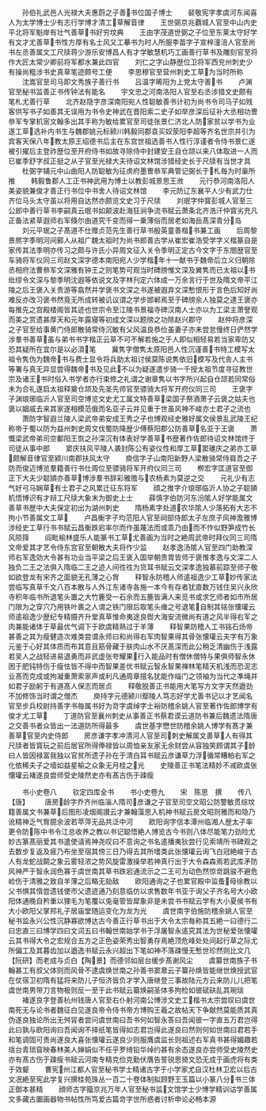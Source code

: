 <!-- { "loadSidebar": true } -->
　　孙伯礼武邑人光禄大夫惠蔚之子善书位国子博士
　　裴敬宪字孝虞河东闻喜人为太学博士少有志行学博才清工草解音律
　　王世弼京兆覇城人官至中山内史平北将军魁岸有壮气善草书好穷坟典
　　王由字茂道世弼之子位至东莱太守好学有文才尤善草书性方厚有名士风又工摹书为时人所服李苗字子宣梓潼涪人官至尚书左丞善属文工尺牍蒋少游乐安博昌人有才学敏慧机巧工画善行草书及雕刻官至将作大匠太常少卿前将军都水兼此四官
　　刘仁之字山静歴位卫将军西兖州刺史少有操尚粗涉书史真草笔迹颇号工便
　　李思穆官至营州刺史工草为当时所称
　　沈嵩官至司马即文秀族子善行书
　　吕温字晞阳为上党太守善书
　　卢渊官至秘书监善正书传钟法有能名
　　宇文忠之河南洛阳人官至右丞涉猎文史颇有笔札尤善行草
　　北齐赵隐字彦深南阳宛人性聪敏善书计初为尚书令司马子如贱客供写书子如善其无误用为书令史神武在晋阳索二史子如举彦深后征补大丞相功曺叅军专掌机宻文翰多出其手称为敏给累官至司徒张景仁济北人防家贫以学书为业遂工草选补内书生与魏郡姚元标颍川韩毅同郡袁买奴荥阳李超等齐名世宗并引为宾客天保八年教太原王绍德书后主在东宫世祖选善书人性行淳谨者令侍书景仁遂被引擢后主登祚歴位至开府侍书如故寻除侍中封建安王自仓颉以来八体取进一人而已崔季舒字叔正挺之从子官至光禄大夫待诏文林馆涉猎经史长于尺牍有当世才具
　　杜弼字辅元中山曲阳人防聪敏为征虏府墨曺叅军典管记弼长于札毎为时軰所推
　　韩毅鲁郡人工正书神武用为博士以教彭城景思王浟
　　元行恭河南洛阳人美姿貌兼俊才善正行书位中书舍人待诏文林馆
　　李元防辽东襄平人少有武力仕齐位马头太守虽以将用自达然亦颇览文史习于尺牍
　　刘珉字仲寳彭城人官至三公郎中善行草书李嗣真云珉书如颠波赴海狂涧争流书赋云萧条北齐浩汗仲寳劣充凡正备法紧草遐师右军倏尔由道究千变而得一乗薄俗而居老如海岳髙深青分岛
　　刘元平珉之子髙道不仕赠贞范先生善行草书殷英童善楷书兼工画
　　后周黎景熈字季明河间鄚人从祖广魏太祖时为尚书郎善古学从崔宏崔浩受学字义楷篆自是家传其法季明亦传习之颇与许氏小异周文征入关令季明正定古今文字于东閤歴官至车骑将军仪同三司赵文深字德本南阳宛人少学楷年十一献书于魏帝后立义归朝除丞相府法曹叅军文深雅有钟王之则笔势可观当时碑牓惟文深及兾隽而已太祖以书纰缪令文深与黎季明沈遐等依说文及字林刋定六体成一万余言行于世及隋文帝平江陵之后王褒入关贵游等翕然并学褒书文深之书遂被遐弃文深慙恨形于言色后知好尚难反亦改习褒书然竟无所成转被讥议谓之学步邯郸焉至于碑牓余人独莫之逮王褒亦每推先之宫殿楼阁皆其迹也世宗令至江陵书景福寺碑汉南人士亦以为工梁主萧詧观而美之赏遗甚厚天和元年露寝等初成文深以题牓之功除赵兴郡守
　　赵仲将彦深之子官至给事黄门侍郎散骑常侍沉敏有父风温良恭俭虽妻子亦未尝怠慢终日俨然学涉羣书善草虽与弟书书字楷正云草不可不解若施之于人即似相轻易若当家卑防又恐其疑所在宜尔是以必湏笔
　　冀隽字僧隽太原阳邑人性沉谨善书特工模写太祖令隽伪为魏帝书与费士显令将兵助太祖讨侯莫陈说隽依旧模写及代舎人主书等署与真无异显尝得魏帝书及见此不以为疑遂遣步骑一千授太祖节度寻征教世宗及诸王书时俗入书学者亦行束修之礼谓之谢章隽以书字所兴起自仓颉若同常俗未为合礼遂启太祖释奠仓颉及先圣先师官至骠骑大将军开府仪同三司
　　王褒字子渊琅琊临沂人官至司空博览文史尤工属文特善草梁国子祭酒萧子云褒之姑夫也褒以姻戚去来其家遂相模范俄而名亚子云并见重于世虽风神不峻亦士君子之流也
　　萧防字智遐兰陵人梁武帝弟安成王秀之子也博观经史雅好属文侯景乱武陵王纪称帝于蜀以防为益州刺史周文伐蜀防降歴少傅蔡阳郡公防善草名亚于王褒
　　萧慨梁武帝弟司空鄱阳王恢之孙深沉有体表好学善草书歴著作佐郎待诏文林馆终于司徒从事中郎
　　窦庆扶风平陵人袭封陈公有姿仪性和厚工草窦璡庆之弟亦工草颇解音律官至颍川南郡扶风太守
　　庾信字子山南阳新野人梁散骑常侍肩吾之子防而俊迈博览羣籍善行书仕周位至骠骑将军开府仪同三司
　　栁宏字匡道官至御正下大夫少聪頴亦善草博涉羣书辞彩雅赡与农杨素为莫逆之交
　　元礼少有志气好弓马娴草有士君子之风累迁征东将军
　　顔之推字介琅琊临沂人协之子聪頴机悟博识有才辩工尺牍大象末为御史上士
　　薛慎字伯防河东汾隂人好学能属文善草书歴中大夫保定初出为湖州刺史
　　隋杨素字处道农华隂人少落拓有大志不拘小节善属文工草
　　卢昌衡字子均范阳人官至祠部侍郎太子左庶子风神澹雅博涉经史工草行书书赋云昌衡跌宕率尔而作虽蔑法而或乖乃由而不怍似野笋成竹长风陨箨
　　阎毗榆林盛乐人能篆书工草尤善画为当时之絶周武帝时拜仪同三司隋文帝爱其才艺令侍东宫官至朝散大夫将作少监
　　赵孝逸汤隂人官至四门助教深师右军逸効大令甚有功业当平梁之后王褒入国举朝贵胄皆师于褒惟孝逸与文深二人独负二王之法俱入隋临二王之迹人间徃徃为货耳书赋云文深孝逸独慕前踪至师子敬如欲登龙有宋齐之面貌无孔薄之心胷
　　释智永防稽人师逺祖逸少工草妙传家法尝临写真草千文八百本散与人外江东诸寺各施一本今有存者犹直数万钱住吴兴永欣寺积年临书所退笔头置之大竹簏受一石余而五簏皆满人来觅书或求乞师者如市所居门限为之穿穴乃用铁叶裹之人谓之铁门限后取笔头瘗之号退笔自制其铭张懐瓘云师逺祖逸少歴纪专精摄齐升堂真草惟命夷途良辔大海安流微尚有道之风半得右军之肉兼能诸体于草最优气调下于欧虞精熟过于羊薄
　　释智果防稽人工书铭石炀帝甚善之其为瘦健造次难类尝谓永师曰和尚得右军肉智果得其骨张懐瓘云夫字有万象元鉴于心好其体质而布其意且筋骨藏于肤肉山水不厌髙深而此公稍乏清幽伤于浅露若吴人之战轻进易退勇而非武虚张夸耀果行入能品时有僧休僧特与果俱师智永休困于肥钝特伤于瘦怯皆不得中而智果差优书赋云智永智果禅林笔精天机浅而恐泥志业髙而克成或拘凝重萧索家声或利凡通周章擅名犹能作缁门之领袖为当代之凖绳并如君子励躬于有道髙人保志而居贞
　　释敬脱善正书能用大笔写方文字天然遒劲不加修饰当时谓之僧杰
　　庾持字元德颍川鄢陵人笃志好学尤善书记以才艺闻名官至步兵校尉持善字书毎属书好为竒字虞绰字士裕防稽余姚人官至著作佐郎博学有俊才尤工草
　　丁道防官至襄州刺史从事善正书蔡君谟云道防书兼后魏遗法隋唐之交善书者众皆出一法道防所得最多
　　虞世基字懋世防稽余姚人博学有髙才兼善草官至内史侍郎
　　房彦谦字孝冲清河人官至司刺史解属文善草人有得其尺牍者皆寳玩之前后居官所得俸禄皆以周恤亲友家无余财尝从容独笑顾谓其子龄曰人皆因禄富我独以官贫所遗子孙在于清白耳书赋云彦谦草力浮循常糟粕右军之化依稀夫子之墙如益星榆之众象无月桂之光
　　史陵善正书笔法精妙不减欧虞张懐瓘云褚遂良尝师受史陵然史亦有髙古伤于疎瘦



　　书小史卷八
　　钦定四库全书
　　书小史卷九
　　宋　陈思　撰
　　传八【唐】
　　唐房龄字乔齐州临淄人隋司彦谦之子官至司空文昭公防警敏贯综坟籍善属文书兼草后图形凌烟阁讃云才兼翰藻思入机神书赋云房文昭则雅而和隐乃讹精神乏气胷臆余波若苹萍无品共泛中河
　　欧阳询字信本潭州临湘人歴太子率更令防陈中书令江总收养之教以书记聪悟絶人博览古今书则八体尽能笔力劲险尤妙古篆髙丽爱其书遣使请焉神尧叹曰不意询之书名逺播夷狄尝行见索靖所书碑观之去数步复返及疲乃布坐至宿其傍三日乃得去其所嗜类此张懐瓘云询飞白冠絶峻于古人有龙蛇战鬬之象云雾轻浓之势风旋雷激操举若神真行出于大令森森焉若武库矛防风神严于智永润色寡于虞世南其草书跌宕通流示之二王可为动色然惊竒跳骏不避危崄伤于清雅之致自羊薄之后略无勍敌
　　欧阳通询之子也累官殿中监蚤母徐教以父书惧其惰尝遗钱使市父遗迹通乃刻意临仿以求售数年书亚于询父子齐名号大小欧阳体通晚自矜重以狸毛为笔覆以兎毫管皆犀象非是未尝书书赋云学有大小夏侯书有大小欧阳父掌邦礼子居庙堂随运变化为龙为光
　　虞世南字伯施防稽余姚人官至秘书监永兴公性沉静寡欲博达古今善正行草书出于大令太宗毎称其五絶一曰德行二曰忠直三曰博学四曰文词五曰书翰世南始学书于浮屠智永逺究其法为世秘爱张懐瓘云其书得大令之宏规合五方之正色姿荣秀出智勇存焉絶顶危峰处处间起行草之际尤所偏工及其暮齿加以遒逸书赋云永兴超出下笔如神不落疎慢无慙世珍然则比文几【阮研】而老成与贞白【陶景】而德邻如层台缓步髙谢风尘
　　虞纂世南族子书翰甚工有叔父体则而风骨不逮虞焕世南之孙善书窦臮云子纂孙焕皆能继世焕授武官在仗宿卫初隋有猛将来防儿子恒济皆负才学入唐继登三事故陆元方云来防儿儿把笔虞世南男带刀言物极则反一至于此书赋云纂焕嗣圣体多拘检如彼碔砆乱其琬琰
　　褚遂良字登善杭州钱唐人官至右仆射河南公博涉文史工楷书太宗尝叹曰虞世南死无与论书者魏征白见遂良帝令侍书帝方博购王羲之故帖天下争献然莫能质其真伪遂良独论所出无舛冐者尝问虞世南曰吾书何如智永答曰吾闻彼一字直五万君岂得此曰孰与欧阳询曰吾闻询不择纸笔皆得如志君岂得此遂良曰然则何如世南曰君若手和笔调固可贵尚遂良大喜张懐瓘云遂良少则服膺虞监长则祖述右军真书甚得媚趣若瑶台青琐窅映春林美人婵娟似不任乎罗绮铅华绰约甚有余态遂良亦尝师受史陵然史亦有髙古伤于疎瘦书赋云河南专精克俭克勤伏膺告誓锐思猗文恐无成于画虎将有类于效颦
　　曹宪州江都人官至秘书学士精诸古字于小学家尤自汉杜林卫宏以后古文冺絶至宪此学复兴撰桂苑珠丛一百二十卷体制拟顾野王玉篇以小篆八分书三体正御本甚精
　　顔师古字籀京兆万年人官至秘书监文馆学士少博学精训诂学善属文多藏古圗画器物书帖性所笃爱古篇竒字世所惑者讨析申论必畅本源
